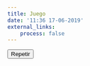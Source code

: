 ```yaml
---
title: Juego
date: '11:36 17-06-2019'
external_links:
    process: false
---
```


<html>
<head>
<meta name="viewport" content="width=30, initial-scale=1.0"/>
<style>
canvas {
    border:0x solid #f3ff;
    background-color: #30fff1;

}
      

</style>
</head>
<body onload="startGame()">

<script>
        var myGamePiece;
        var myObstacles = [];
        var myScore;
        var myObstacleup;
        var myObstacledown;
        var myinfo;
        function startGame() {
            //    myGamePiece = new component(30, 30, "smiley.gif", 10, 120, "image");

            myGamePiece = new component(30, 20, "smiley.gif", 15, 50,"image");
            myScore = new component("20px", "Consolas", "black", 280, 40, "text");
            myinfo = new component("12px", "Consolas", "black", 30, 60, "text"); //instruccion
            myObstacleup  = new component(480, 10, "green", 0, 0);
            myObstacledown  = new component(480, 270, "green",0, 260); 
            myGameArea.start();
        }
        var myGameArea = {
            canvas : document.createElement("canvas"),
            start : function() {
                this.canvas.width = 480;
                this.canvas.height = 270;
                this.context = this.canvas.getContext("2d");
                document.body.insertBefore(this.canvas, document.body.childNodes[0]);
                this.frameNo = 0;
                this.interval = setInterval(updateGameArea, 20);
                window.addEventListener('keydown', function (e) {
                    myGameArea.key = e.keyCode;
                })
                window.addEventListener('keyup', function (e) {
                    myGameArea.key = false;
                })
            },
            clear : function() {
                this.context.clearRect(0, 0, this.canvas.width, this.canvas.height);
            },
            stop : function() {
                clearInterval(this.interval);
            }
        }
        function component(width, height, color, x, y, type) {
        this.type = type;
        if (type == "image") {
        this.image = new Image();
        this.image.src = color;
        }
            this.width = width;
            this.height = height;
            this.speedX = 0;
            this.speedY = 3;    
            this.x = x;
            this.y = y; 
            this.gravity = 0.00005;
            this.gravitySpeed = 0.3;
            this.bounce = 0.7;
            this.update = function() {
                ctx = myGameArea.context;
                if (type == "image") {
                ctx.drawImage(this.image, this.x, this.y, this.width, this.height);
                } else {
                ctx.fillStyle = color;
                ctx.fillRect(this.x, this.y, this.width, this.height);
                }

                if (this.type == "text") {
                    ctx.font = this.width + " " + this.height;
                    ctx.fillStyle = color;
                    ctx.fillText(this.text, this.x, this.y);
                } else {
                    ctx.fillStyle = color;
                    ctx.fillRect(this.x, this.y, this.width, this.height);
                }
            }
            this.newPos = function() {
                this.gravitySpeed += this.gravity;
                this.x += this.speedX;
                this.y += this.speedY + this.gravitySpeed;
                this.hitBottom();
            }
            this.hitBottom = function() {
                var rockbottom = myGameArea.canvas.height - this.height;
                if (this.y > rockbottom) {
                    this.y = rockbottom;
                    this.gravitySpeed = -(this.gravitySpeed * this.bounce);
                }
            }
            this.crashWith = function(otherobj) {
                var myleft = this.x;
                var myright = this.x + (this.width);
                var mytop = this.y;
                var mybottom = this.y + (this.height);
                var otherleft = otherobj.x;
                var otherright = otherobj.x + (otherobj.width);
                var othertop = otherobj.y;
                var otherbottom = otherobj.y + (otherobj.height);
                var crash = true;
                if ((mybottom < othertop) || (mytop > otherbottom) || (myright < otherleft) || (myleft > otherright)) {
                    crash = false;
                }
                return crash;
            }
        }

        function updateGameArea() {
            var x, height, gap, minHeight, maxHeight, minGap, maxGap;
            for (i = 0; i < myObstacles.length; i += 1) {
                if (myGamePiece.crashWith(myObstacles[i])) {
                    myGameArea.stop();
                    return;
                } 
            }
            myGameArea.clear();
            myGameArea.frameNo += 1;
            if (myGameArea.frameNo == 1 || everyinterval(150)) {
                x = myGameArea.canvas.width;
                minHeight = 20;
                maxHeight = 200;
                height = Math.floor(Math.random()*(maxHeight-minHeight+1)+minHeight);
                minGap = 50;
                maxGap = 200;
                gap = Math.floor(Math.random()*(maxGap-minGap+1)+minGap);
                myObstacles.push(new component(10, height, "green", x, 0));
                myObstacles.push(new component(480, 10, "green", 0, 0)); // agregado arriba
                myObstacles.push(new component(480, 270, "green",0, 260)); // agregado abajo
                myObstacles.push(new component(10, x - height - gap, "green", x, height + gap));
            }
            for (i = 0; i < myObstacles.length; i += 1) {
              //  myObstacles[i].x += -1;
              if (myGameArea.frameNo < 500){
                myinfo.text ="precione tecla de direccion ↑|| precione tecla de direccion ↓"
                myObstacles[i].x += -1;  // velocidad del 
        }else{
            if (myGameArea.frameNo < 1000){

                myObstacles[i].x += -1.5;  // velocidad del 
                }else{
                     if (myGameArea.frameNo < 1500){
                        myObstacles[i].x += -2;

                     }else{
                        if (myGameArea.frameNo < 1500) {
                             myObstacles[i].x += -2.5;
                        }else{
                            if (myGameArea.frameNo < 1500) {
                             myObstacles[i].x += -3;
                            }
                            else{
                             myObstacles[i].x += -3.5;  
                            }
                        }
                     }

                }   
        }
                myObstacles[i].update();
            }
            myScore.text = "SCORE: " + myGameArea.frameNo;
           // myinfo.text ="precione tecla de direccion ↑|| precione tecla de direccion ↓"
            myScore.update();
            myinfo.update();
            myGamePiece.speedX = 0;
            myGamePiece.speedY = 0;
            myObstacleup.x -= 0; 
            myObstacledown.x -= 0;  
             myGamePiece.image.src = "angry.gif";   // imagen
            if (myGameArea.key && myGameArea.key == 38) {myGamePiece.speedY = -1; }
            if (myGameArea.key && myGameArea.key == 40) {myGamePiece.speedY = 1; }
                    myObstacleup.update();
        myObstacledown.update();
            myGamePiece.newPos();    
            myGamePiece.update();
        }

        function clearmove() {
        myGamePiece.image.src = "smiley.gif";
        myGamePiece.speedX = 0; 
        myGamePiece.speedY = 0; 
}

        function everyinterval(n) {
            if ((myGameArea.frameNo / n) % 1 == 0) {return true;}
            return false;
        }
    </script>
<form method="get" action="https://thebrayanmina.com/juego">
<input type="submit" value="Repetir" />
</body>
</html>